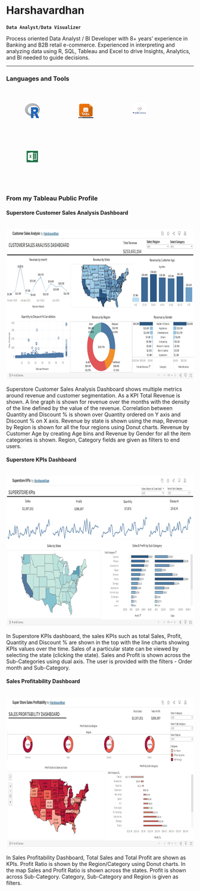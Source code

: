 # Harshavardhan
**`Data Analyst/Data Visualizer`**

Process oriented Data Analyst / BI Developer with 8+ years’ experience in Banking and B2B retail e-commerce. Experienced in interpreting and analyzing data using R, SQL, Tableau and Excel to drive Insights, Analytics, and BI needed to guide decisions.

---
### Languages and Tools

<img src="https://github.com/pharshagowd/pharshagowd/blob/main/R.png" alt = "R" width="40" height="40" hspace="50" vspace="40"> <img src="https://github.com/pharshagowd/pharshagowd/blob/main/SQL.jpg" width="40" height="40" hspace="50" vspace="40"> <img src="https://github.com/pharshagowd/pharshagowd/blob/main/Tableau.png" width="40" height="40" hspace="50" vspace="40"> <img src="https://github.com/pharshagowd/pharshagowd/blob/main/Microsoft Excel.png" width="40" height="40" hspace="50" vspace="40">

#
### From my Tableau Public Profile

#### Superstore Customer Sales Analysis Dashboard
<br/>
<script type="module" src="https://my-server/javascripts/api/tableau.embedding.3.latest.min.js"></script>
<tableau-viz id="tableauViz"       
  src='[https://public.tableau.com/views/my-workbook/my-view](https://public.tableau.com/views/CustomerSalesAnalysis_16597712690590/CustomerSalesAnalysis?:language=en-US&:sid=&:redirect=auth&:display_count=n&:origin=viz_share_link)'>
</tableau-viz>
<a href = "https://public.tableau.com/app/profile/pharshavardhan/viz/CustomerSalesAnalysis_16597712690590/CustomerSalesAnalysis"> <img src="https://github.com/pharshagowd/pharshagowd/blob/main/CUSTOMER SALES ANALYSIS.jpg" alt = "CUSTOMER SALES ANALYSIS" width="1500" height="400" > </a><br/><br/>
Superstore Customer Sales Analysis Dashboard shows multiple metrics around revenue and customer segmentation. As a KPI Total Revenue is shown. A line graph is shown for revenue over the months with the density of the line defined by the value of the revenue. Correlation between Quantity and Discount % is shown over Quantity ordered on Y axis and Discount % on X axis. Revenue by state is shown using the map, Revenue by Region is shown for all the four regions using Donut charts. Revenue by Customer Age by creating Age bins and Revenue by Gender for all the item categories is shown. Region, Category fields are given as filters to end users.<br/>


#### Superstore KPIs Dashboard
<br/>
<a href = "https://public.tableau.com/app/profile/pharshavardhan/viz/SuperstoreKPIs_16598812459380/SUPERSTOREKPIs_1">
<img src="https://github.com/pharshagowd/pharshagowd/blob/main/SUPERSTORE KPIs.jpg" alt = "SUPERSTORE KPIs" width="1500" height="400" > </a><br/><br/>
In Superstore KPIs dashboard, the sales KPIs such as total Sales, Profit, Quantity and Discount % are shown in the top with the line charts showing KPIs values over the time. Sales of a particular state can be viewed by selecting the state (clicking the state). Sales and Profit is shown across the Sub-Categories using dual axis. The user is provided with the filters - Order month and Sub-Category.

#### Sales Profitability Dashboard
<br/>
<a href = "https://public.tableau.com/app/profile/pharshavardhan/viz/SuperStoreSalesProfitability_16598067804300/SALESPROFITABILITYDASHBOARD"> <img src="https://github.com/pharshagowd/pharshagowd/blob/main/SALES PROFITABILITY.jpg" alt = "SALES PROFITABILITY" width="1500" height="400" > </a><br/><br/>
In Sales Profitability Dashboard, Total Sales and Total Profit are shown as KPIs. Profit Ratio is shown by the Region/Category using Donut charts. In the map Sales and Profit Ratio is shown across the states. Profit is shown across Sub-Category. Category, Sub-Category and Region is given as filters.

